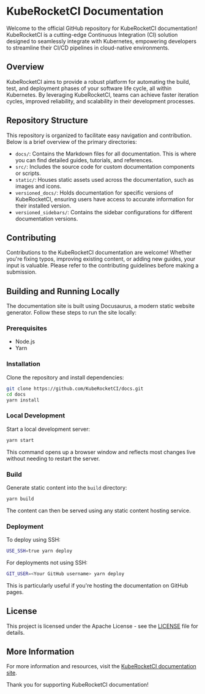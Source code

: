 # KubeRocketCI Documentation

Welcome to the official GitHub repository for KubeRocketCI documentation! KubeRocketCI is a cutting-edge Continuous Integration (CI) solution designed to seamlessly integrate with Kubernetes, empowering developers to streamline their CI/CD pipelines in cloud-native environments.

## Overview

KubeRocketCI aims to provide a robust platform for automating the build, test, and deployment phases of your software life cycle, all within Kubernetes. By leveraging KubeRocketCI, teams can achieve faster iteration cycles, improved reliability, and scalability in their development processes.

## Repository Structure

This repository is organized to facilitate easy navigation and contribution. Below is a brief overview of the primary directories:

- `docs/`: Contains the Markdown files for all documentation. This is where you can find detailed guides, tutorials, and references.
- `src/`: Includes the source code for custom documentation components or scripts.
- `static/`: Houses static assets used across the documentation, such as images and icons.
- `versioned_docs/`: Holds documentation for specific versions of KubeRocketCI, ensuring users have access to accurate information for their installed version.
- `versioned_sidebars/`: Contains the sidebar configurations for different documentation versions.

## Contributing

Contributions to the KubeRocketCI documentation are welcome! Whether you're fixing typos, improving existing content, or adding new guides, your input is valuable. Please refer to the contributing guidelines before making a submission.

## Building and Running Locally

The documentation site is built using Docusaurus, a modern static website generator. Follow these steps to run the site locally:

### Prerequisites

- Node.js
- Yarn

### Installation

Clone the repository and install dependencies:

```bash
git clone https://github.com/KubeRocketCI/docs.git
cd docs
yarn install
```

### Local Development

Start a local development server:

```bash
yarn start
```

This command opens up a browser window and reflects most changes live without needing to restart the server.

### Build

Generate static content into the `build` directory:

```bash
yarn build
```

The content can then be served using any static content hosting service.

### Deployment

To deploy using SSH:

```bash
USE_SSH=true yarn deploy
```

For deployments not using SSH:

```bash
GIT_USER=<Your GitHub username> yarn deploy
```

This is particularly useful if you're hosting the documentation on GitHub pages.

## License

This project is licensed under the Apache License - see the [LICENSE](LICENSE.txt) file for details.

## More Information

For more information and resources, visit the [KubeRocketCI documentation site](https://docs.kuberocketci.io).

Thank you for supporting KubeRocketCI documentation!

